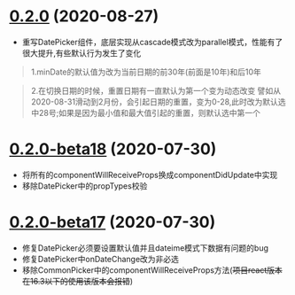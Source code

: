 # [0.2.0]() (2020-08-27)
* 重写DatePicker组件，底层实现从cascade模式改为parallel模式，性能有了很大提升,有些默认行为发生了变化
  
> 1.minDate的默认值为改为当前日期的前30年(前面是10年)和后10年

> 2.在切换日期的时候，重置日期有一直默认为第一个变为动态改变
    譬如从2020-08-31滑动到2月份，会引起日期的重置，变为0-28,此时改为默认选中28号;如果是因为最小值和最大值引起的重置，则默认选中第一个

# [0.2.0-beta18]() (2020-07-30)
* 将所有的componentWillReceiveProps换成componentDidUpdate中实现
* 移除DatePicker中的propTypes校验

# [0.2.0-beta17]() (2020-07-30)

* 修复DatePicker必须要设置默认值并且dateime模式下数据有问题的bug
* 修复DatePicker中onDateChange改为非必选
* 移除CommonPicker中的componentWillReceiveProps方法(~~项目react版本在16.3以下的使用该版本会报错~~)